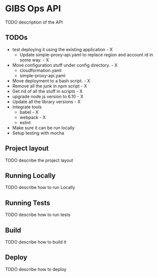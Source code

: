 # GIBS Ops API

TODO description of the API

## TODOs

* test deploying it using the existing application - X
  * Update simple-proxy-api.yaml to replace region and account id in some way. - X
* Move configuration stuff under config directory. - X
  * cloudformation.yaml
  * simple-proxy-api.yaml
* Move deployment to a bash script. - X
* Remove all the junk in npm script - X
* Get rid of all the stuff in scripts - X
* upgrade node js version to 6.10 - X
* Update all the library versions - X
* Integrate tools
  * babel - X
  * webpack - X
  * eslint
* Make sure it can be run locally
* Setup testing with mocha

## Project layout

TODO describe the project layout

## Running Locally

TODO describe how to run Locally

## Running Tests

TODO describe how to run tests

## Build

TODO describe how to build it

## Deploy

TODO describe how to deploy